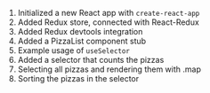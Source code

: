 1. Initialized a new React app with `create-react-app`
2. Added Redux store, connected with React-Redux
3. Added Redux devtools integration
4. Added a PizzaList component stub
5. Example usage of `useSelector`
6. Added a selector that counts the pizzas
7. Selecting all pizzas and rendering them with .map
8. Sorting the pizzas in the selector
